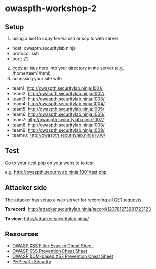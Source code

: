 # owaspth-workshop-2

## Setup

1. using a tool to copy file via ssh or scp to web server
  - host: owaspth.securitylab.ninja
  - protocol: ssh
  - port: 22
2. copy all files here into your directory in the server (e.g. /home/team1/html)
3. accessing your site with 
  - team1: http://owaspth.securitylab.ninja:1001/
  - team2: http://owaspth.securitylab.ninja:1002/
  - team3: http://owaspth.securitylab.ninja:1003/
  - team4: http://owaspth.securitylab.ninja:1004/
  - team5: http://owaspth.securitylab.ninja:1005/
  - team6: http://owaspth.securitylab.ninja:1006/
  - team7: http://owaspth.securitylab.ninja:1007/
  - team8: http://owaspth.securitylab.ninja:1008/
  - team9: http://owaspth.securitylab.ninja:1009/
  - team10: http://owaspth.securitylab.ninja:1010/

## Test
Go to your /test.php on your website to test

e.g. http://owaspth.securitylab.ninja:1001/test.php

## Attacker side
The attacker has setup a web server for recording all GET requests.

**To record:**
http://attacker.securitylab.ninja/record/123781273981723123

**To view:**
http://attacker.securitylab.ninja/

## Resources
- [OWASP XSS Filter Evasion Cheat Sheet](https://www.owasp.org/index.php/XSS_Filter_Evasion_Cheat_Sheet)
- [OWASP XSS Prevention Cheat Sheet](https://www.owasp.org/index.php/XSS_%28Cross_Site_Scripting%29_Prevention_Cheat_Sheet)
- [OWASP DOM-based XSS Prevention Cheat Sheet](https://www.owasp.org/index.php/DOM_based_XSS_Prevention_Cheat_Sheet)
- [PHP.earth Security](https://php.earth/doc/security/intro#cross-site-request-forgery-xsrfcsrf)
